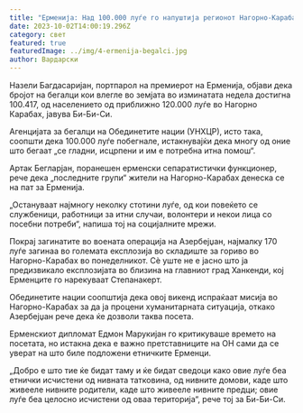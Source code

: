 ```yaml
---
title: "Ерменија: Над 100.000 луѓе го напуштија регионот Нагорно-Карабах"
date: 2023-10-02T14:00:19.296Z
category: свет
featured: true
featuredImage: ../img/4-ermenija-begalci.jpg
author: Вардарски
---
```

Назели Багдасаријан, портпарол на премиерот на Ерменија, објави дека бројот на бегалци кои влегле во земјата во изминатата недела достигна 100.417, од населението од приближно 120.000 луѓе во Нагорно Карабах, јавува Би-Би-Си.

Агенцијата за бегалци на Обединетите нации (УНХЦР), исто така, соопшти дека 100.000 луѓе побегнале, истакнувајќи дека многу од оние што бегаат „се гладни, исцрпени и им е потребна итна помош“.

Артак Бегларјан, поранешен ерменски сепаратистички функционер, рече дека „последните групи“ жители на Нагорно-Карабах денеска се на пат за Ерменија.

„Остануваат најмногу неколку стотини луѓе, од кои повеќето се службеници, работници за итни случаи, волонтери и некои лица со посебни потреби“, напиша тој на социјалните мрежи.

Покрај загинатите во воената операција на Азербејџан, најмалку 170 луѓе загинаа во големата експлозија во складиште за гориво во Нагорно-Карабах во понеделникот. Сè уште не е јасно што ја предизвикало експлозијата во близина на главниот град Ханкенди, кој Ерменците го нарекуваат Степанакерт.

Обединетите нации соопштија дека овој викенд испраќаат мисија во Нагорно-Карабах за да ја процени хуманитарната ситуација, откако Азербејџан рече дека ќе дозволи таква посета.

Ерменскиот дипломат Едмон Марукијан го критикуваше времето на посетата, но истакна дека е важно претставниците на ОН сами да се уверат на што биле подложени етничките Ерменци.

„Добро е што тие ќе бидат таму и ќе бидат сведоци како овие луѓе беа етнички исчистени од нивната татковина, од нивните домови, каде што живееле нивните родители, каде што живееле нивните предци; овие луѓе беа целосно исчистени од оваа територија“, рече тој за Би-Би-Си.
